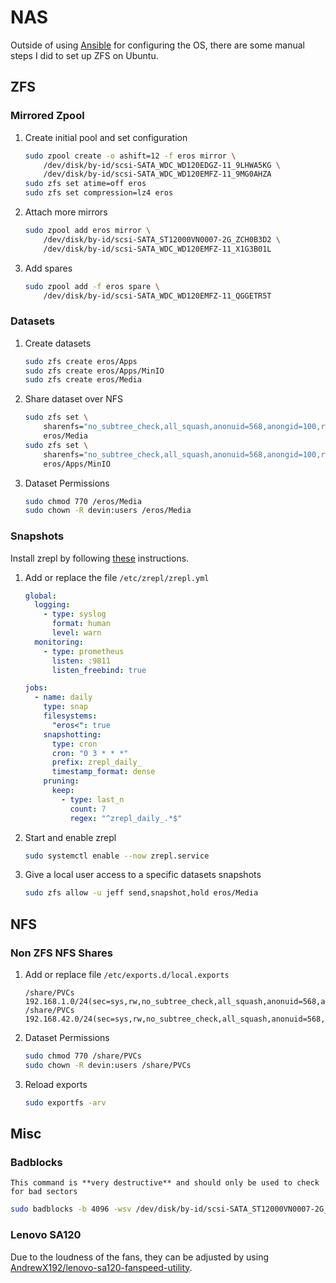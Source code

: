 # NAS

Outside of using [Ansible](https://github.com/ansible/ansible) for configuring the OS, there are some manual steps I did to set up ZFS on Ubuntu.

## ZFS

### Mirrored Zpool

1. Create initial pool and set configuration
    ```sh
    sudo zpool create -o ashift=12 -f eros mirror \
        /dev/disk/by-id/scsi-SATA_WDC_WD120EDGZ-11_9LHWA5KG \
        /dev/disk/by-id/scsi-SATA_WDC_WD120EMFZ-11_9MG0AHZA
    sudo zfs set atime=off eros
    sudo zfs set compression=lz4 eros
    ```

2. Attach more mirrors
    ```sh
    sudo zpool add eros mirror \
        /dev/disk/by-id/scsi-SATA_ST12000VN0007-2G_ZCH0B3D2 \
        /dev/disk/by-id/scsi-SATA_WDC_WD120EMFZ-11_X1G3B01L
    ```

3. Add spares
    ```sh
    sudo zpool add -f eros spare \
        /dev/disk/by-id/scsi-SATA_WDC_WD120EMFZ-11_QGGETR5T
    ```

### Datasets

1. Create datasets
    ```sh
    sudo zfs create eros/Apps
    sudo zfs create eros/Apps/MinIO
    sudo zfs create eros/Media
    ```

2. Share dataset over NFS
    ```sh
    sudo zfs set \
        sharenfs="no_subtree_check,all_squash,anonuid=568,anongid=100,rw=@192.168.42.0/24,rw=@192.168.1.0/24,ro=192.168.150.21,ro=192.168.150.28" \
        eros/Media
    sudo zfs set \
        sharenfs="no_subtree_check,all_squash,anonuid=568,anongid=100,rw=@192.168.42.0/24,rw=@192.168.1.0/24" \
        eros/Apps/MinIO
    ```

3. Dataset Permissions
    ```sh
    sudo chmod 770 /eros/Media
    sudo chown -R devin:users /eros/Media
    ```

### Snapshots

Install zrepl by following [these](https://zrepl.github.io/installation/apt-repos.html) instructions.

1. Add or replace the file `/etc/zrepl/zrepl.yml`
    ```yaml
    global:
      logging:
        - type: syslog
          format: human
          level: warn
      monitoring:
        - type: prometheus
          listen: :9811
          listen_freebind: true

    jobs:
      - name: daily
        type: snap
        filesystems:
          "eros<": true
        snapshotting:
          type: cron
          cron: "0 3 * * *"
          prefix: zrepl_daily_
          timestamp_format: dense
        pruning:
          keep:
            - type: last_n
              count: 7
              regex: "^zrepl_daily_.*$"
    ```

2. Start and enable zrepl
    ```sh
    sudo systemctl enable --now zrepl.service
    ```

3. Give a local user access to a specific datasets snapshots
    ```sh
    sudo zfs allow -u jeff send,snapshot,hold eros/Media
    ```

## NFS

### Non ZFS NFS Shares

1. Add or replace file `/etc/exports.d/local.exports`
    ```text
    /share/PVCs 192.168.1.0/24(sec=sys,rw,no_subtree_check,all_squash,anonuid=568,anongid=100)
    /share/PVCs 192.168.42.0/24(sec=sys,rw,no_subtree_check,all_squash,anonuid=568,anongid=100)
    ```

2. Dataset Permissions
    ```sh
    sudo chmod 770 /share/PVCs
    sudo chown -R devin:users /share/PVCs
    ```

3. Reload exports
    ```sh
    sudo exportfs -arv
    ```

## Misc

### Badblocks

```admonish warning
This command is **very destructive** and should only be used to check for bad sectors
```

```sh
sudo badblocks -b 4096 -wsv /dev/disk/by-id/scsi-SATA_ST12000VN0007-2G_ZJV01MC5
```

### Lenovo SA120

Due to the loudness of the fans, they can be adjusted by using [AndrewX192/lenovo-sa120-fanspeed-utility](https://github.com/AndrewX192/lenovo-sa120-fanspeed-utility.git).
